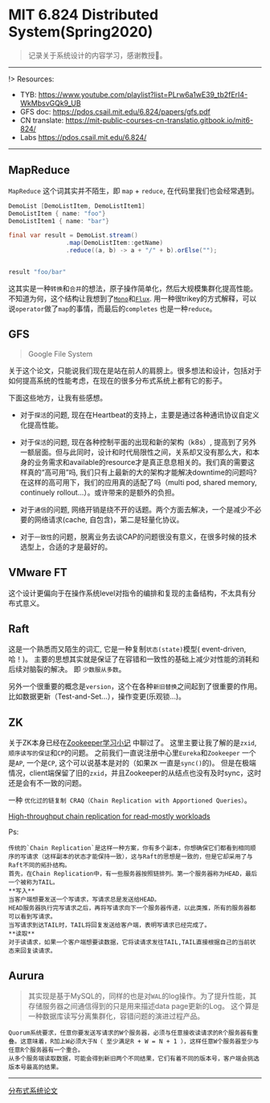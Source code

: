 # MIT 6.824 Distributed System(Spring2020)

>  记录关于系统设计的内容学习，感谢教授🙏。
---
!> Resources:
 - TYB: https://www.youtube.com/playlist?list=PLrw6a1wE39_tb2fErI4-WkMbsvGQk9_UB
 - GFS doc: https://pdos.csail.mit.edu/6.824/papers/gfs.pdf
 - CN translate: https://mit-public-courses-cn-translatio.gitbook.io/mit6-824/
 - Labs https://pdos.csail.mit.edu/6.824/

---

## MapReduce
`MapReduce` 这个词其实并不陌生，即 `map` + `reduce`, 在代码里我们也会经常遇到。
```java
DemoList [DemoListItem, DemoListItem1]
DemoListItem { name: "foo"}
DemoListItem1 { name: "bar"}

final var result = DemoList.stream()
                .map(DemoListItem::getName)
                .reduce((a, b) -> a + "/" + b).orElse("");


result "foo/bar"

```

这其实是一种`转换`和`合并`的想法，原子操作简单化，然后大规模集群化提高性能。
不知道为何，这个结构让我想到了[`Mono`](https://projectreactor.io/docs/core/release/api/reactor/core/publisher/Mono.html)和[`Flux`](https://projectreactor.io/docs/core/release/api/reactor/core/publisher/Flux.html). 用一种很trikey的方式解释，可以说`operator`做了`map`的事情，而最后的`completes` 也是一种`reduce`。


## GFS
> Google File System

关于这个论文，只能说我们现在是站在前人的肩膀上。很多想法和设计，包括对于如何提高系统的性能考虑，在现在的很多分布式系统上都有它的影子。

下面这些地方，让我有些感想。
- 对于`探活`的问题, 现在在Heartbeat的支持上，主要是通过各种通讯协议自定义化提高性能。

- 对于`保活`的问题, 现在各种控制平面的出现和新的架构（k8s）, 提高到了另外一额层面。但与此同时，设计和时代局限性之间，关系却又没有那么大，和本身的业务需求和available的resource才是真正息息相关的。我们真的需要这样真的“高可用”吗, 我们只有上最新的大的架构才能解决downtime的问题吗? 在这样的高可用下，我们的应用真的适配了吗（multi pod, shared memory, continuely rollout...）。或许带来的是额外的负担。
 
- 对于`通信`的问题, 网络开销是绕不开的话题。两个方面去解决，一个是减少不必要的网络请求(cache, 自包含)，第二是轻量化协议。

- 对于`一致性`的问题，脱离业务去谈CAP的问题很没有意义，在很多时候的技术选型上，合适的才是最好的。

## VMware FT

这个设计更偏向于在操作系统level对指令的编排和复现的主备结构，不太具有分布式意义。

## Raft
这是一个熟悉而又陌生的词汇, 它是一种复制`状态(state)`模型( event-driven, 哈！)。
主要的思想其实就是保证了在容错和一致性的基础上减少对性能的消耗和后续对脑裂的解决。
即 `少数服从多数`。

另外一个很重要的概念是`version`，这个在各种`新旧替换`之间起到了很重要的作用。
比如数据更新（Test-and-Set...），操作变更(乐观锁...)。
## ZK
关于ZK本身已经在[Zookeeper学习小记](patch/docs/Zookeeper学习小记.md) 中聊过了。
这里主要让我了解的是`zxid`,`顺序读写的保证`和`CP`的问题。
之前我们一直说注册中心里`Eureka`和`Zookeeper` 一个是`AP`, 一个是`CP`, 这个可以说基本是对的（如果`ZK` 一直是`sync()`的)。
但是在极端情况，client端保留了旧的`zxid`，并且Zookeeper的从结点也没有及时sync，这时还是会有不一致的问题。

一种 `优化过的链复制 CRAQ（Chain Replication with Apportioned Queries）`。

[High-throughput chain replication for read-mostly workloads](https://pdos.csail.mit.edu/6.824/papers/craq.pdf)

Ps:
```
传统的`Chain Replication`是这样一种方案，你有多个副本，你想确保它们都看到相同顺序的写请求（这样副本的状态才能保持一致），这与Raft的思想是一致的，但是它却采用了与Raft不同的拓扑结构。
首先，在Chain Replication中，有一些服务器按照链排列。第一个服务器称为HEAD，最后一个被称为TAIL。
**写入**
当客户端想要发送一个写请求，写请求总是发送给HEAD。
HEAD服务器执行完写请求之后，再将写请求向下一个服务器传递，以此类推，所有的服务器都可以看到写请求。
当写请求到达TAIL时，TAIL将回复发送给客户端，表明写请求已经完成了。
**读取**
对于读请求，如果一个客户端想要读数据，它将读请求发往TAIL,TAIL直接根据自己的当前状态来回复读请求。
```


## Aurura

> 其实现是基于MySQL的，同样的也是对`WAL`的log操作。为了提升性能，其存储服务器之间通信得到的只是用来描述data page更新的Log。
这个算是一种数据库读写分离集群化，容错问题的演进过程产品。
```
Quorum系统要求，任意你要发送写请求的W个服务器，必须与任意接收读请求的R个服务器有重叠。这意味着，R加上W必须大于N（ 至少满足R + W = N + 1 ），这样任意W个服务器至少与任意R个服务器有一个重合。
从多个服务端读取数据，可能会得到新旧两个不同结果，它们有着不同的版本号，客户端会挑选版本号最高的结果。

```

---
[分布式系统论文](https://zhuanlan.zhihu.com/p/34427903)